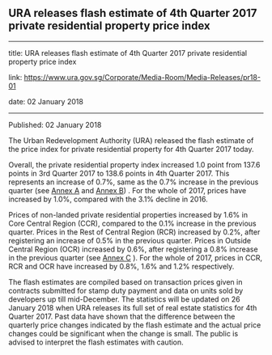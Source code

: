 ## URA releases flash estimate of 4th Quarter 2017 private residential property price index

---

title: URA releases flash estimate of 4th Quarter 2017 private residential property price index

link: https://www.ura.gov.sg/Corporate/Media-Room/Media-Releases/pr18-01

date: 02 January 2018

---

Published: 02 January 2018

The Urban Redevelopment Authority (URA) released the flash estimate of the price index for private residential property for 4th Quarter 2017 today.

Overall, the private residential property index increased 1.0 point from 137.6 points in 3rd Quarter 2017 to 138.6 points in 4th Quarter 2017. This represents an increase of 0.7%, same as the 0.7% increase in the previous quarter (see [Annex A](https://www.ura.gov.sg/-/media/User-Defined/URA-Online/media-room/2018/jan/pr18-01a.pdf) and [Annex B](https://www.ura.gov.sg/-/media/User-Defined/URA-Online/media-room/2018/jan/pr18-01b.pdf)) . For the whole of 2017, prices have increased by 1.0%, compared with the 3.1% decline in 2016.

Prices of non-landed private residential properties increased by 1.6% in Core Central Region (CCR), compared to the 0.1% increase in the previous quarter. Prices in the Rest of Central Region (RCR) increased by 0.2%, after registering an increase of 0.5% in the previous quarter. Prices in Outside Central Region (OCR) increased by 0.6%, after registering a 0.8% increase in the previous quarter (see [Annex C](https://www.ura.gov.sg/-/media/User-Defined/URA-Online/media-room/2018/jan/pr18-01c.pdf) ). For the whole of 2017, prices in CCR, RCR and OCR have increased by 0.8%, 1.6% and 1.2% respectively.

The flash estimates are compiled based on transaction prices given in contracts submitted for stamp duty payment and data on units sold by developers up till mid-December. The statistics will be updated on 26 January 2018 when URA releases its full set of real estate statistics for 4th Quarter 2017. Past data have shown that the difference between the quarterly price changes indicated by the flash estimate and the actual price changes could be significant when the change is small. The public is advised to interpret the flash estimates with caution.
